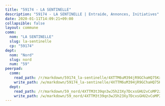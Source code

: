 ```yaml
---
title: "59174 - LA SENTINELLE"
description: "59174 - LA SENTINELLE | Entraide, Annonces, Initiatives"
date: 2020-01-11T14:09:21+09:00
collapsible: false
layout: commune
comm:
  nom: "LA SENTINELLE"
  slug: la-sentinelle
  cp: "59174"
dept:
  nom: "Nord"
  slug: nord
  num: "59"
peerpad:
  comm:
    read_path: /r/markdown/59174_la-sentinelle/4XTTM6uM394jR9GChaHQ75KxfEQiTKBuc7wipM5tireaAGTPY
    write_path: /w/markdown/59174_la-sentinelle/4XTTM6uM394jR9GChaHQ75KxfEQiTKBuc7wipM5tireaAGTPY-K3TgTuMGeUqVj5JzMDTPaKDfNeSnaCfWxLu5fCmFzBhZ3JcCUW16Uiin7YSMEgoyghQtKjsXuoyKYzF86B5p3SWqcHTaXFFQ7i1NPLcJmz5CvCBpGS6Vu4CV1JYzQB3jzNGi2r6n
  dept:
    read_path: /r/markdown/59_nord/4XTTM3t39qn3wJ5h23Xy7DcxsGHU2vCoMP2z3iS4TUn3TrtdJ
    write_path: /w/markdown/59_nord/4XTTM3t39qn3wJ5h23Xy7DcxsGHU2vCoMP2z3iS4TUn3TrtdJ-K3TgTuZGkuZqXfr6fpmH7pGsMT6ndvZQMyRDze5QBt7XScLWHoBi246kLoDKpTH2Yo4f3AFSSJqGc2ozvNww7qPLqsDjpvahxCbQ6F5znbfjp6kVgaDcTYc9LyhwSfYuCevnvZUQ
---
```


